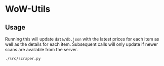 # WoW-Utils
## Usage
Running this will update `data/db.json` with the latest prices for each item as well as the details for each item. Subsequent calls will only update if newer scans are available from the server.
```
./src/scraper.py
```
